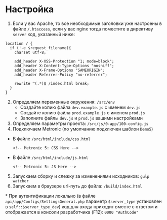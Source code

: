 # Настройка
1. Если у вас Apache, то все необходимые заголовки уже настроены в файле `/.htaccess`, если у вас nginx тогда поместите в директиву `server` код, указанный ниже:
  ```nginx
  location / {
    if (!-e $request_filename){
      charset utf-8;

      add_header X-XSS-Protection "1; mode=block";
      add_header X-Content-Type-Options "nosniff";
      add_header X-Frame-Options "SAMEORIGIN";
      add_header Referrer-Policy "no-referrer";

      rewrite ^(.*)$ /index.html break;
    }
  }
  ```
2. Определяем переменные окружения: `/src/env`
   - Создайте копию файла `dev.example.js` с именем `dev.js`
   - Создайте копию файла `prod.example.js` с именем `prod.js`
   - Заполните файлы `dev.js` и `prod.js` вашими настройками
3. Определяем параметры проекта: `/src/js/0-app/100-config.js`
4. Подключаем Metronic (по умолчанию подключен шаблон `Demo5`)
  - В файле `/src/html/include/css.html`

    `<!-- Metronic 5: CSS Here -->`
  - В файле `/src/html/include/js.html`

    `<!-- Metronic 5: JS Here -->`
5. Запускаем сборку и слежку за изменениями исходников: `gulp watcher`
6. Запускаем в браузере url-путь до файла: `/build/index.html`

\* При аутентификации локально (в файле `api/app/Configs/SettingsGeneral.php` параметр `$server_type` установлен в `self::$server_type_dev`) код для входа приходит вместе с ответом и отображается в консоли разработчика (F12): `0000 "AuthCode"`